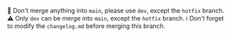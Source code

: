 :stop_sign: Don't merge anything into `main`, please use `dev`, except the `hotfix` branch.
:warning: Only `dev` can be merge into `main`, except the `hotfix` branch.
:information_source:  Don't forget to modify the `changelog.md` before merging this branch.
